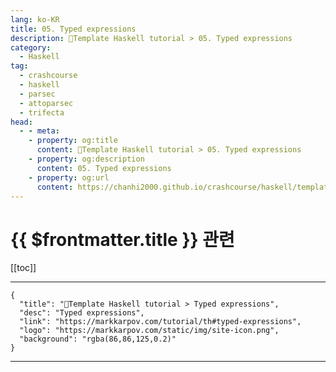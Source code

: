 ```yaml
---
lang: ko-KR
title: 05. Typed expressions
description: 🐑Template Haskell tutorial > 05. Typed expressions
category:
  - Haskell
tag: 
  - crashcourse
  - haskell
  - parsec
  - attoparsec
  - trifecta
head:
  - - meta:
    - property: og:title
      content: 🐑Template Haskell tutorial > 05. Typed expressions
    - property: og:description
      content: 05. Typed expressions
    - property: og:url
      content: https://chanhi2000.github.io/crashcourse/haskell/template-haskell/05.html
---
```


# {{ $frontmatter.title }} 관련

[[toc]]

---

```component VPCard
{
  "title": "🐑Template Haskell tutorial > Typed expressions",
  "desc": "Typed expressions",
  "link": "https://markkarpov.com/tutorial/th#typed-expressions",
  "logo": "https://markkarpov.com/static/img/site-icon.png",
  "background": "rgba(86,86,125,0.2)"
}
```

---
